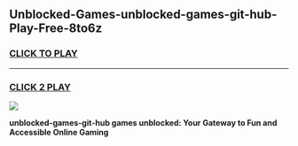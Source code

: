 
## Unblocked-Games-unblocked-games-git-hub-Play-Free-8to6z
<h3>
<a href="https://premium76.site?title=unblocked-games-git-hub&ref=18A1">CLICK TO PLAY</a></h3>
<hr>

<h3>
<a href="https://premium76.site?title=unblocked-games-git-hub&ref=18A1">CLICK 2 PLAY</a>
  
</h3>

<a href="https://premium76.site?title=unblocked-games-git-hub&ref=18A1"><img src="https://clearcache.store/games.png"></a>


**unblocked-games-git-hub games unblocked: Your Gateway to Fun and Accessible Online Gaming**
